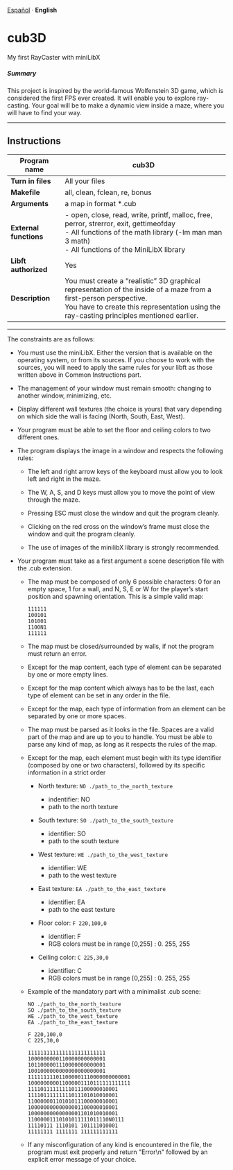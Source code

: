 <div>
    <p align="left">
        <a href="README-es.md">Español<a> · <b>English</b>
    </p>
</div>

# cub3D  
My first RayCaster with miniLibX

##### Summary

This project is inspired by the world-famous Wolfenstein 3D game, which is   considered the first FPS ever created. It will enable you to explore ray-casting. Your goal will be to make a dynamic view inside a maze, where you will have to find your way.  

---

## Instructions

| **Program name** | **cub3D** |
|------------------|-----------|
| **Turn in files** | All your files |
| **Makefile** | all, clean, fclean, re, bonus |
| **Arguments**  | a map in format *.cub |
| **External functions** | - open, close, read, write, printf, malloc, free, perror, strerror, exit, gettimeofday <br> - All functions of the math library (-lm man man 3 math) <br> - All functions of the MiniLibX library |
| **Libft authorized** | Yes |
| **Description** | You must create a “realistic” 3D graphical representation of the inside of a maze from a first-person perspective. <br>You have to create this representation using the ray-casting principles mentioned earlier. |

---

The constraints are as follows:

- You must use the miniLibX. Either the version that is available on the operating system, or from its sources. If you choose to work with the sources, you will need to apply the same rules for your libft as those written above in Common
Instructions part.

- The management of your window must remain smooth: changing to another window, minimizing, etc.

- Display different wall textures (the choice is yours) that vary depending on which side the wall is facing (North, South, East, West).

- Your program must be able to set the floor and ceiling colors to two different ones.

- The program displays the image in a window and respects the following rules:

    - The left and right arrow keys of the keyboard must allow you to look left and right in the maze.

    - The W, A, S, and D keys must allow you to move the point of view through the maze.

    - Pressing ESC must close the window and quit the program cleanly.

    - Clicking on the red cross on the window’s frame must close the window and quit the program cleanly.

    - The use of images of the minilibX library is strongly recommended.

- Your program must take as a first argument a scene description file with the .cub extension.

    - The map must be composed of only 6 possible characters: 0 for an empty space, 1 for a wall, and N, S, E or W for the player’s start position and spawning orientation.
    This is a simple valid map:
        ```
        111111
        100101
        101001
        1100N1
        111111
        ```

    - The map must be closed/surrounded by walls, if not the program must return an error.

    - Except for the map content, each type of element can be separated by one or more empty lines.

    - Except for the map content which always has to be the last, each type of element can be set in any order in the file.

    - Except for the map, each type of information from an element can be separated by one or more spaces.

    - The map must be parsed as it looks in the file. Spaces are a valid part of the map and are up to you to handle. You must be able to parse any kind of map, as long as it respects the rules of the map.

    - Except for the map, each element must begin with its type identifier (composed by one or two characters), followed by its specific information in a strict order

        - North texture:
            `NO ./path_to_the_north_texture`
            - indentifier: NO
            - path to the north texture

        - South texture:
            `SO ./path_to_the_south_texture`
            - identifier: SO
            - path to the south texture

        - West texture:
            `WE ./path_to_the_west_texture`
            - identifier: WE
            - path to the west texture

        - East texture:
            `EA ./path_to_the_east_texture`
            - identifier: EA
            - path to the east texture

        - Floor color:
            `F 220,100,0`
            - identifier: F
            - RGB colors must be in range [0,255] : 0. 255, 255

        - Ceiling color:
            `C 225,30,0`
            - identifier: C
            - RGB colors must be in range [0,255] : 0. 255, 255

    - Example of the mandatory part with a minimalist .cub scene:

        ```
        NO ./path_to_the_north_texture
        SO ./path_to_the_south_texture
        WE ./path_to_the_west_texture
        EA ./path_to_the_east_texture

        F 220,100,0
        C 225,30,0

        1111111111111111111111111
        1000000000110000000000001
        1011000001110000000000001
        1001000000000000000000001
        111111111011000001110000000000001
        100000000011000001110111111111111
        11110111111111011100000010001
        11110111111111011101010010001
        11000000110101011100000010001
        10000000000000001100000010001
        10000000000000001101010010001
        11000001110101011111011110N0111
        11110111 1110101 101111010001
        11111111 1111111 111111111111
        ```

    - If any misconfiguration of any kind is encountered in the file, the program must exit properly and return "Error\n" followed by an explicit error message of your choice.

